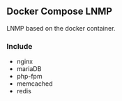 ## Docker Compose LNMP

LNMP based on the docker container.

### Include
- nginx
- mariaDB
- php-fpm
- memcached
- redis
